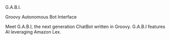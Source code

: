 G.A.B.I.

Groovy Autonomous Bot Interface

Meet G.A.B.I, the next generation ChatBot written in Groovy.  G.A.B.I features AI leveraging Amazon Lex.